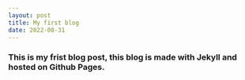 ```yaml
---
layout: post
title: My first blog
date: 2022-08-31
---
```


### This is my frist blog post, this blog is made with Jekyll and hosted on Github Pages. 
